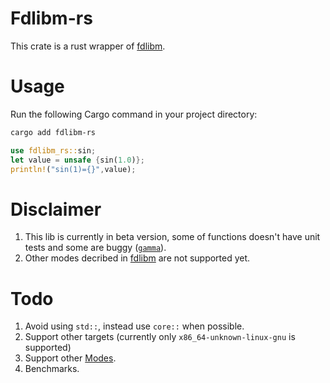 # Fdlibm-rs
This crate is a rust wrapper of [fdlibm](https://netlib.org/fdlibm/). 

# Usage
Run the following Cargo command in your project directory:
```bash
cargo add fdlibm-rs
```

```rust
use fdlibm_rs::sin;
let value = unsafe {sin(1.0)};
println!("sin(1)={}",value);
```

# Disclaimer 
1) This lib is currently in beta version, some of functions doesn't have unit tests and some are buggy ([`gamma`](tests/fdlibm.rs#L146)).
2) Other modes decribed in [fdlibm](fdlibm/readme) are not supported yet.

# Todo
1) Avoid using `std::`, instead use `core::` when possible.
2) Support other targets (currently only `x86_64-unknown-linux-gnu` is supported)
3) Support other [Modes](fdlibm/readme).
4) Benchmarks.